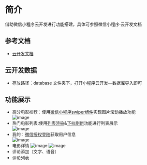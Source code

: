 # 简介

借助微信小程序云开发进行功能搭建，具体可参照微信小程序·云开发文档

## 参考文档

- [云开发文档](https://developers.weixin.qq.com/miniprogram/dev/wxcloud/basis/getting-started.html)

## 云开发数据

- 存放路径：database 文件夹下，打开小程序云开发—数据库导入即可

## 功能展示
- 高分电影推荐：使用[微信小程序swiper组件](https://developers.weixin.qq.com/miniprogram/dev/component/swiper.html)实现图片滚动播放功能<br>
![image](https://github.com/taffy99/KKMovie/blob/master/miniprogram/images/gfenMv.gif)
- 热门电影列表:使用[列表渲染](https://developers.weixin.qq.com/miniprogram/dev/framework/view/wxml/list.html)&[下拉刷新](https://developers.weixin.qq.com/miniprogram/dev/api/ui/pull-down-refresh/wx.stopPullDownRefresh.html)功能进行列表展示<br>
![image](https://github.com/taffy99/KKMovie/blob/master/miniprogram/images/hotMV.gif)
- 我的：[微信授权登陆](https://developers.weixin.qq.com/miniprogram/dev/framework/open-ability/authorize.html)获取用户信息<br>
![image](https://github.com/taffy99/KKMovie/blob/master/miniprogram/images/wode.gif)
- 电影详情
![image](https://github.com/taffy99/KKMovie/blob/master/miniprogram/images/mvdetail1.png)
![image](https://github.com/taffy99/KKMovie/blob/master/miniprogram/images/mvdetail2.png)
- 评论添加（文字、语音）
- 评论列表
